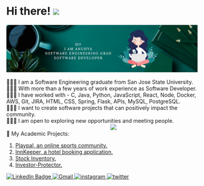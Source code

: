 <h1> Hi there! <img src="https://media.giphy.com/media/hvRJCLFzcasrR4ia7z/giphy.gif" width="30px"/> </h1>

<img src="Anuhya_banner.png">

👩🏾‍🎓 I am a Software Engineering graduate from San Jose State University.  <br>
👩🏾‍💼 With more than a few years of work experience as Software Developer.  <br>
👩🏾‍💻 I have worked with - C, Java, Python, JavaScript, React, Node, Docker, AWS, Git, JIRA, HTML, CSS, Spring, Flask, APIs, MySQL, PostgreSQL.<br>
🙇🏾‍♀️ I want to create software projects that can positively impact the community. <br>
🙋🏾‍♀️ I am open to exploring new opportunities and meeting people. <br>
<img align='right' src="https://media.giphy.com/media/ieyl9zmCjO4b4t6qoY/giphy.gif" width="230"><br>
📔 My Academic Projects: <ol>
    <li> <a href="https://github.com/AnuhyaVenugopal/CMPE-MasterProject">Playpal, an online sports community.</a></li>
    <li> <a href="https://github.com/AnuhyaVenugopal/InnKeeper-CMPE-202">InnKeeper, a hotel booking application.</a></li>
    <li> <a href="https://github.com/AnuhyaVenugopal/CMPE-202-individual-project">Stock Inventory.</a></li>
    <li> <a href="https://github.com/sjsucmpe272-fall21/Investor-Protector">Investor-Protector.</a></li>
</ol>
<a href="https://www.linkedin.com/in/anuhyagankidi/">
    <img src="https://img.shields.io/badge/LinkedIn-blue?style=for-the-badge&logo=linkedin&logoColor=white" alt="LinkedIn Badge"/>
</a>
<a href="mailto:gankidianuhya@gmail.com">
    <img src="https://img.shields.io/badge/Gmail-BB001B?style=for-the-badge&logo=gmail&logoColor=white" alt="Gmail"/>
</a>
<a href="https://www.instagram.com/anuhyav_rdy/">
    <img src="https://img.shields.io/badge/Instagram-8134AF?style=for-the-badge&logo=instagram&logoColor=white" alt="instagram"/>
</a>
<a href="https://twitter.com/i/flow/login">
    <img src="https://img.shields.io/badge/Twitter-1DA1F2?style=for-the-badge&logo=twitter&logoColor=white" alt="twitter"/>
</a>
